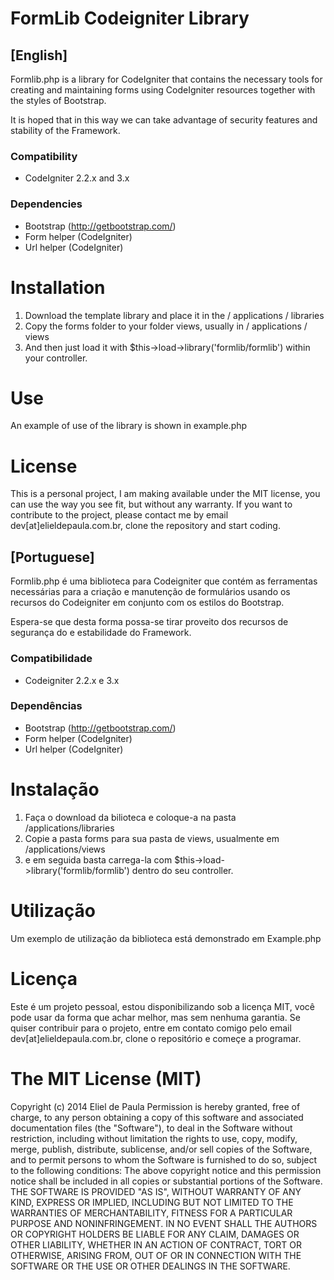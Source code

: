 # FormLib Codeigniter Library

## [English]

Formlib.php is a library for CodeIgniter that contains the necessary tools for creating and maintaining forms using CodeIgniter resources together with the styles of Bootstrap.

It is hoped that in this way we can take advantage of security features and stability of the Framework.

### Compatibility
- CodeIgniter 2.2.x and 3.x

### Dependencies
- Bootstrap (http://getbootstrap.com/)
- Form helper (CodeIgniter)
- Url helper (CodeIgniter)

# Installation
1. Download the template library and place it in the / applications / libraries
2. Copy the forms folder to your folder views, usually in / applications / views
3. And then just load it with $this->load->library('formlib/formlib') within your controller.

# Use
An example of use of the library is shown in example.php

# License
This is a personal project, I am making available under the MIT license, you can use the way you see fit, but without any warranty. If you want to contribute to the project, please contact me by email dev[at]elieldepaula.com.br, clone the repository and start coding.

## [Portuguese]

Formlib.php é uma biblioteca para Codeigniter que contém as ferramentas necessárias para a criação e manutenção de formulários usando os recursos do Codeigniter em conjunto com os estilos do Bootstrap.

Espera-se que desta forma possa-se tirar proveito dos recursos de segurança do e estabilidade do Framework. 

### Compatibilidade
- Codeigniter 2.2.x e 3.x

### Dependências
- Bootstrap (http://getbootstrap.com/)
- Form helper (CodeIgniter)
- Url helper (CodeIgniter)

# Instalação
1. Faça o download da bilioteca e coloque-a na pasta /applications/libraries
2. Copie a pasta forms para sua pasta de views, usualmente em /applications/views
3. e em seguida basta carrega-la com $this->load->library('formlib/formlib') dentro do seu controller.

# Utilização
Um exemplo de utilização da biblioteca está demonstrado em Example.php

# Licença
Este é um projeto pessoal, estou disponibilizando sob a licença MIT, você pode usar da forma que achar melhor, mas sem nenhuma garantia. Se quiser contribuir para o projeto, entre em contato comigo pelo email dev[at]elieldepaula.com.br, clone o repositório e começe a programar.

# The MIT License (MIT)
Copyright (c) 2014 Eliel de Paula Permission is hereby granted, free of charge, to any person obtaining a copy of this software and associated documentation files (the "Software"), to deal in the Software without restriction, including without limitation the rights to use, copy, modify, merge, publish, distribute, sublicense, and/or sell copies of the Software, and to permit persons to whom the Software is furnished to do so, subject to the following conditions: The above copyright notice and this permission notice shall be included in all copies or substantial portions of the Software. THE SOFTWARE IS PROVIDED "AS IS", WITHOUT WARRANTY OF ANY KIND, EXPRESS OR IMPLIED, INCLUDING BUT NOT LIMITED TO THE WARRANTIES OF MERCHANTABILITY, FITNESS FOR A PARTICULAR PURPOSE AND NONINFRINGEMENT. IN NO EVENT SHALL THE AUTHORS OR COPYRIGHT HOLDERS BE LIABLE FOR ANY CLAIM, DAMAGES OR OTHER LIABILITY, WHETHER IN AN ACTION OF CONTRACT, TORT OR OTHERWISE, ARISING FROM, OUT OF OR IN CONNECTION WITH THE SOFTWARE OR THE USE OR OTHER DEALINGS IN THE SOFTWARE.